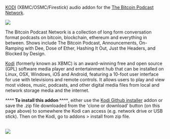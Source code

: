 <a href="kodi.tv">KODI<a> (XBMC/OSMC/Firestick) audio addon for the <a href="www.thebitcoinpodcast.com">The Bitcoin Podcast Network</a>.<br>

<img src="https://image.simplecastcdn.com/images/b623b331-ffef-40c4-918d-b35a07ee8729/7dbfebb7-5f40-4769-bb89-ee9d2e6f534d/3000x3000/1550002519artwork.jpg?aid=rss_feed"><br>

The Bitcoin Podcast Network is a collection of long form conversation format podcasts on bitcoin, blockchain, ethereum and everything in between. Shows include The Bitcoin Podcast, Announcements, On-Ramping with Dee, Dose of Ether, Hashing It Out, Just the Headers, and Blocked by Design.<br>

<a href="www.kodi.tv">Kodi</a> (formerly known as XBMC) is an award-winning free and open source (GPL) software media player and entertainment hub that can be installed on Linux, OSX, Windows, iOS and Android, featuring a 10-foot user interface for use with televisions and remote controls. It allows users to play and view most videos, music, podcasts, and other digital media files from local and network storage media and the internet.<br>

<b>^^^^ To install this addon ^^^^</b>, either use the <a href="https://www.tvaddons.co/github-browser-kodi/">Kodi Github installer</a> addon or save the .zip file downloaded from the 'clone or download' button (on this page above) to somewhere the Kodi can access (e.g. network drive or USB stick). Then on the Kodi, go to addons > install from zip file.<br>

<br><a href="http://www.kodi.tv"><img src="https://kodi.tv/sites/default/files/page/field_image/about--devices.jpg">
